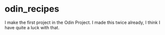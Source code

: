 # odin_recipes
I make the first project in the Odin Project. I made this twice already, I think I have quite a luck with that.
